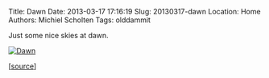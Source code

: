Title: Dawn
Date: 2013-03-17 17:16:19
Slug: 20130317-dawn
Location: Home
Authors: Michiel Scholten
Tags: olddammit

<p>Just some nice skies at dawn.</p>

<div class="content-image"><a href="https://www.flickr.com/photos/aquatix/8482333958/in/photostream/"><img src="https://farm9.staticflickr.com/8365/8482333958_240e8175d6_h.jpg" alt="Dawn" title="Dawn" /></a></div>
<p>[<a href="https://www.flickr.com/photos/aquatix/8482333958/in/photostream/">source</a>]</p>